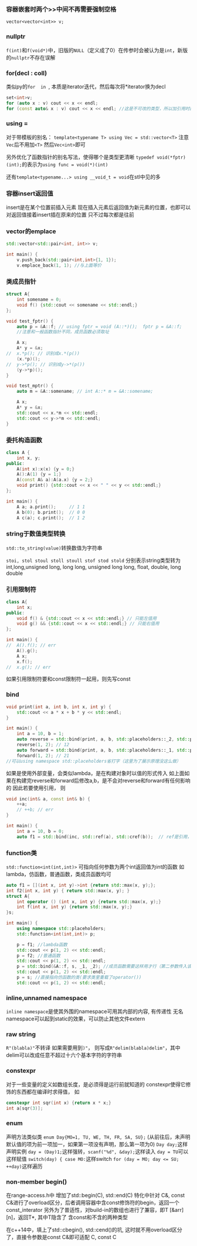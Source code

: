 ### 容器嵌套时两个>>中间不再需要强制空格

`vector<vector<int>> v;`

### nullptr

`f(int)`和`f(void*)`中，旧版的`NULL`（定义成了0）在传参时会被认为是`int`，新版的`nullptr`不存在误解

### for(decl : coll)

类似py的`for  in `, 本质是iterator迭代，然后每次将*iterator换为decl
```c++
set<int>v;
for (auto x : v) cout << x << endl;
for (const auto& x : v) cout << x << endl; //这是不可改的类型，所以加引用时配上const
```

### using =
对于带模板的别名：
`template<typename T> using Vec = std::vector<T>` 注意`Vec`后不用加`<T>`
然后`Vec<int>`即可

另外优化了函数指针的别名写法，使得哪个是类型更清晰
`typedef void(*fptr)(int);`的表示为`using func = void(*)(int)`

还有`template<typename...> using __void_t = void`在stl中见的多

### 容器insert返回值
insert是在某个位置前插入元素
现在插入元素后返回值为新元素的位置，也即可以对返回值接着insert插在原来的位置
只不过每次都是往前

### vector的emplace
```c++
std::vector<std::pair<int, int>> v;

int main() {
	v.push_back(std::pair<int,int>{1, 1});
	v.emplace_back(1, 1); //与上面等价
```

### 类成员指针
```c++
struct A{
	int somename = 0;
	void f() {std::cout << somename << std::endl;}
};

void test_fptr() {
	auto p = &A::f; // using fptr = void (A::*)();  fptr p = &A::f;
	//注意和一般函数指针不同，成员函数必须取址

	A x;
	A* y = &x;
//	x.*p(); // 识别成x.*(p())
	(x.*p)();
//	y->*p(); // 识别成y->*(p())
	(y->*p)();
}

void test_mptr() {
	auto m = &A::somename; // int A::* m = &A::somename;

	A x;
	A* y = &x;
	std::cout << x.*m << std::endl;
	std::cout << y->*m << std::endl;
}
```

### 委托构造函数
```c++
class A {
	int x, y;
public:
	A(int x):x(x) {y = 0;}
	A():A(1) {y = 1;}
	A(const A& a):A(a.x) {y = 2;}
	void print() {std::cout << x << " " << y << std::endl;}
};

int main() {
	A a; a.print();		// 1 1
	A b(0); b.print();	// 0 0
	A c(a); c.print();	// 1 2
```

### string于数值类型转换
`std::to_string(value)`转换数值为字符串

`stoi, stol stoul stoll stoull stof stod stold`
分别表示string类型转为int,long,unsigned long, long long, unsigned long long, float, double, long double

### 引用限制符
```c++
class A{
	int x;
public:
	void f() & {std::cout << x << std::endl;} // 只能左值用
	void g() && {std::cout << x << std::endl;} // 只能右值用
};

int main() {
//	A().f(); // err
	A().g();
	A x;
	x.f();
//	x.g(); // err
```
如果引用限制符要和const限制符一起用，则先写const

### bind
```c++
void print(int a, int b, int x, int y) {
	std::cout << a * x + b * y << std::endl;
}

int main() {
	int a = 10, b = 1;
	auto reverse = std::bind(print, a, b, std::placeholders::_2, std::placeholders::_1);
	reverse(1, 2); // 12
	auto forward = std::bind(print, a, b, std::placeholders::_1, std::placeholders::_2);
	forward(1, 2); // 21
//可以using namespace std::placeholders省打字（这里为了展示原理没这么做）
```
如果是使用外部变量，会类似lambda，是在构建对象时以值的形式传入
如上面如果在构建完reverse和forward后修改a,b，是不会对reverse和forward有任何影响的
因此若要使用引用， 则
```c++
void inc(int& a, const int& b) {
	++a;
	// ++b; // err
}

int main() {
	int a = 10, b = 0;
	auto f1 = std::bind(inc, std::ref(a), std::cref(b));  // ref是引用， cref是常量引用
```

### function类
`std::function<int(int,int)>` 可指向任何参数为两个int返回值为int的函数
如lambda，仿函数，普通函数，类成员函数均可
```c++
auto f1 = [](int x, int y)->int {return std::max(x, y);};
int f2(int x, int y) { return std::max(x, y); }
struct A{
	int operator () (int x, int y) {return std::max(x, y);}
	int f(int x, int y) {return std::max(x, y);}
}s;

int main() {
	using namespace std::placeholders;
	std::function<int(int,int)> p;

	p = f1; //lambda函数
	std::cout << p(1, 2) << std::endl;
	p = f2; //普通函数
	std::cout << p(1, 2) << std::endl;
	p = std::bind(&A::f, s, _1, _2); //成员函数需要这样用才行（第二参数传入该类的一个对象）
	std::cout << p(1, 2) << std::endl;
	p = s; //直接指向仿函数的类(要求类里重载了operator())
	std::cout << p(1, 2) << std::endl;
```

### inline,unnamed namespace
`inline namespace`是使其外围的namespace可用其内部的内容, 有传递性
无名namespace可以起到static的效果，可以防止其他文件extern

### raw string
`R"(blabla)"`不转译
如果需要用到`)"`， 则写成`R"delim(blabla)delim"`，其中delim可以改成任意不超过十六个基本字符的字符串

### constexpr
对于一些变量的定义如数组长度，是必须得是运行前就知道的
constexpr使得它修饰的东西都在编译时求得值， 如
```c++
constexpr int sqr(int x) {return x * x;}
int a[sqr(3)];
```

### enum
声明方法类似类
`enum Day{MO=1, TU, WE, TH, FR, SA, SU};` (从前往后，未声明默认值的项为前一项加一，如果第一项没有声明，那么第一项为0)
`Day day;`这样声明实例
`day = (Day)1;`这样强转，`scanf("%d", &day);`这样读入
`day = TU`可以这样赋值
`switch(day) { case MO:`这样switch
`for (day = MO; day <= SU; ++day)`这样遍历

### non-member begin()
在range-access.h中
增加了std::begin(C), std::end(C)
特化中针对 C&, const C&进行了overload区分，后者调用容器中含const修饰符的begin，返回一个const_interator
另外为了普适性，对build-in的数组也进行了兼容，即T [&arr][n]，返回T*, 其中T隐含了 含const和不含的两种类型

在c++14中，填上了std::cbegin(), std::cend()的坑, 这时就不用overload区分了，直接令参数是const C&即可适配 C, const C